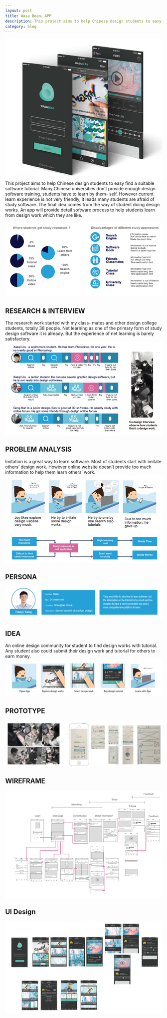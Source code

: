 ```yaml
---
layout: post
title: Wasa Bean，APP
description: This project aims to help Chinese design students to easy find a suitable software tutorial. Many Chinese universities don’t provide enough design software training, students have to learn by them- self. However current learn experience is not very friendly, it leads many students are afraid of study software. The final idea comes from the way of student doing design works. An app will provide detail software process to help students learn from design work which they are like.
category: blog
---
```


![Git Bash](/WasaBean-img/WasaBean-img-01.jpg)
This project aims to help Chinese design students to easy find a suitable software tutorial. Many Chinese universities don’t provide enough design software training, students have to learn by them- self. However current learn experience is not very friendly, it leads many students are afraid of study software. The final idea comes from the way of student doing design works. An app will provide detail software process to help students learn from design work which they are like.

![Git Bash](/WasaBean-img/WasaBean-img-02.jpg)
## RESEARCH & INTERVIEW
The research work started with my class- mates and other design college students, totally 38 people. Net learning as one of the primary form of study design software it is already. But the experience of net learning is barely satisfactory.
![Git Bash](/WasaBean-img/WasaBean-img-03.jpg)
## PROBLEM ANALYSIS
Imitation is a great way to learn software. Most of students start with imitate others’ design work. However online website doesn’t provide too much information to help them learn others’ work.
![Git Bash](/WasaBean-img/WasaBean-img-04.jpg)
![Git Bash](/WasaBean-img/WasaBean-img-05.jpg)
## PERSONA
![Git Bash](/WasaBean-img/WasaBean-img-06.jpg)
## IDEA
An online design community for student to find design works with tutorial. Any student also could submit their design work and tutorial for others to earn money.
![Git Bash](/WasaBean-img/WasaBean-img-07.jpg)
## PROTOTYPE
![Git Bash](/WasaBean-img/WasaBean-img-08.jpg)
## WIREFRAME
![Git Bash](/WasaBean-img/WasaBean-img-09.jpg)
## UI Design
![Git Bash](/WasaBean-img/WasaBean-img-10.jpg)
